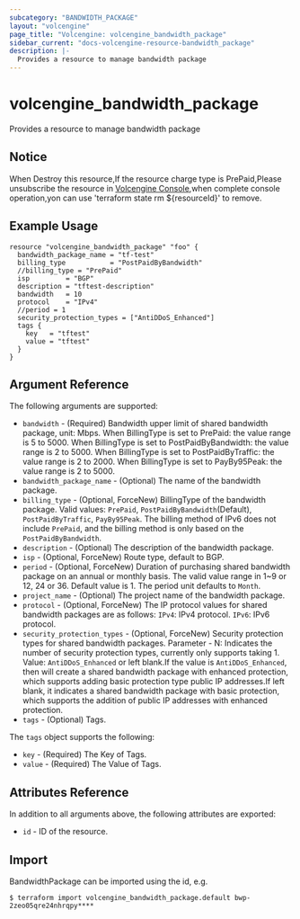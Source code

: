 ```yaml
---
subcategory: "BANDWIDTH_PACKAGE"
layout: "volcengine"
page_title: "Volcengine: volcengine_bandwidth_package"
sidebar_current: "docs-volcengine-resource-bandwidth_package"
description: |-
  Provides a resource to manage bandwidth package
---
```

# volcengine_bandwidth_package
Provides a resource to manage bandwidth package
## Notice
When Destroy this resource,If the resource charge type is PrePaid,Please unsubscribe the resource 
in  [Volcengine Console](https://console.volcengine.com/finance/unsubscribe/),when complete console operation,yon can
use 'terraform state rm ${resourceId}' to remove.
## Example Usage
```hcl
resource "volcengine_bandwidth_package" "foo" {
  bandwidth_package_name = "tf-test"
  billing_type           = "PostPaidByBandwidth"
  //billing_type = "PrePaid"
  isp         = "BGP"
  description = "tftest-description"
  bandwidth   = 10
  protocol    = "IPv4"
  //period = 1
  security_protection_types = ["AntiDDoS_Enhanced"]
  tags {
    key   = "tftest"
    value = "tftest"
  }
}
```
## Argument Reference
The following arguments are supported:
* `bandwidth` - (Required) Bandwidth upper limit of shared bandwidth package, unit: Mbps. When BillingType is set to PrePaid: the value range is 5 to 5000. When BillingType is set to PostPaidByBandwidth: the value range is 2 to 5000. When BillingType is set to PostPaidByTraffic: the value range is 2 to 2000. When BillingType is set to PayBy95Peak: the value range is 2 to 5000.
* `bandwidth_package_name` - (Optional) The name of the bandwidth package.
* `billing_type` - (Optional, ForceNew) BillingType of the bandwidth package. Valid values: `PrePaid`, `PostPaidByBandwidth`(Default), `PostPaidByTraffic`, `PayBy95Peak`. The billing method of IPv6 does not include `PrePaid`, and the billing method is only based on the `PostPaidByBandwidth`.
* `description` - (Optional) The description of the bandwidth package.
* `isp` - (Optional, ForceNew) Route type, default to BGP.
* `period` - (Optional, ForceNew) Duration of purchasing shared bandwidth package on an annual or monthly basis. The valid value range in 1~9 or 12, 24 or 36. Default value is 1. The period unit defaults to `Month`.
* `project_name` - (Optional) The project name of the bandwidth package.
* `protocol` - (Optional, ForceNew) The IP protocol values for shared bandwidth packages are as follows: `IPv4`: IPv4 protocol. `IPv6`: IPv6 protocol.
* `security_protection_types` - (Optional, ForceNew) Security protection types for shared bandwidth packages. Parameter - N: Indicates the number of security protection types, currently only supports taking 1. Value: `AntiDDoS_Enhanced` or left blank.If the value is `AntiDDoS_Enhanced`, then will create a shared bandwidth package with enhanced protection, which supports adding basic protection type public IP addresses.If left blank, it indicates a shared bandwidth package with basic protection, which supports the addition of public IP addresses with enhanced protection.
* `tags` - (Optional) Tags.

The `tags` object supports the following:

* `key` - (Required) The Key of Tags.
* `value` - (Required) The Value of Tags.

## Attributes Reference
In addition to all arguments above, the following attributes are exported:
* `id` - ID of the resource.



## Import
BandwidthPackage can be imported using the id, e.g.
```
$ terraform import volcengine_bandwidth_package.default bwp-2zeo05qre24nhrqpy****
```

